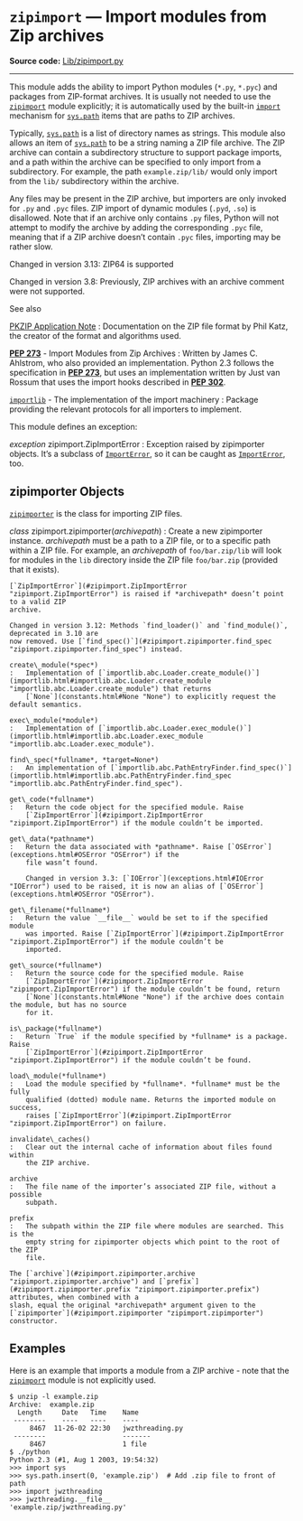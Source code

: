 `zipimport` — Import modules from Zip archives
==============================================

**Source code:** [Lib/zipimport.py](https://github.com/python/cpython/tree/3.13/Lib/zipimport.py)

---

This module adds the ability to import Python modules (`*.py`,
`*.pyc`) and packages from ZIP-format archives. It is usually not
needed to use the [`zipimport`](#module-zipimport "zipimport: Support for importing Python modules from ZIP archives.") module explicitly; it is automatically used
by the built-in [`import`](../reference/simple_stmts.html#import) mechanism for [`sys.path`](sys.html#sys.path "sys.path") items that are paths
to ZIP archives.

Typically, [`sys.path`](sys.html#sys.path "sys.path") is a list of directory names as strings. This module
also allows an item of [`sys.path`](sys.html#sys.path "sys.path") to be a string naming a ZIP file archive.
The ZIP archive can contain a subdirectory structure to support package imports,
and a path within the archive can be specified to only import from a
subdirectory. For example, the path `example.zip/lib/` would only
import from the `lib/` subdirectory within the archive.

Any files may be present in the ZIP archive, but importers are only invoked for
`.py` and `.pyc` files. ZIP import of dynamic modules
(`.pyd`, `.so`) is disallowed. Note that if an archive only contains
`.py` files, Python will not attempt to modify the archive by adding the
corresponding `.pyc` file, meaning that if a ZIP archive
doesn’t contain `.pyc` files, importing may be rather slow.

Changed in version 3.13: ZIP64 is supported

Changed in version 3.8: Previously, ZIP archives with an archive comment were not supported.

See also

[PKZIP Application Note](https://pkware.cachefly.net/webdocs/casestudies/APPNOTE.TXT)
:   Documentation on the ZIP file format by Phil Katz, the creator of the format and
    algorithms used.

[**PEP 273**](https://peps.python.org/pep-0273/) - Import Modules from Zip Archives
:   Written by James C. Ahlstrom, who also provided an implementation. Python 2.3
    follows the specification in [**PEP 273**](https://peps.python.org/pep-0273/), but uses an implementation written by Just
    van Rossum that uses the import hooks described in [**PEP 302**](https://peps.python.org/pep-0302/).

[`importlib`](importlib.html#module-importlib "importlib: The implementation of the import machinery.") - The implementation of the import machinery
:   Package providing the relevant protocols for all importers to
    implement.

This module defines an exception:

*exception* zipimport.ZipImportError
:   Exception raised by zipimporter objects. It’s a subclass of [`ImportError`](exceptions.html#ImportError "ImportError"),
    so it can be caught as [`ImportError`](exceptions.html#ImportError "ImportError"), too.

zipimporter Objects
-------------------

[`zipimporter`](#zipimport.zipimporter "zipimport.zipimporter") is the class for importing ZIP files.

*class* zipimport.zipimporter(*archivepath*)
:   Create a new zipimporter instance. *archivepath* must be a path to a ZIP
    file, or to a specific path within a ZIP file. For example, an *archivepath*
    of `foo/bar.zip/lib` will look for modules in the `lib` directory
    inside the ZIP file `foo/bar.zip` (provided that it exists).

    [`ZipImportError`](#zipimport.ZipImportError "zipimport.ZipImportError") is raised if *archivepath* doesn’t point to a valid ZIP
    archive.

    Changed in version 3.12: Methods `find_loader()` and `find_module()`, deprecated in 3.10 are
    now removed. Use [`find_spec()`](#zipimport.zipimporter.find_spec "zipimport.zipimporter.find_spec") instead.

    create\_module(*spec*)
    :   Implementation of [`importlib.abc.Loader.create_module()`](importlib.html#importlib.abc.Loader.create_module "importlib.abc.Loader.create_module") that returns
        [`None`](constants.html#None "None") to explicitly request the default semantics.

    exec\_module(*module*)
    :   Implementation of [`importlib.abc.Loader.exec_module()`](importlib.html#importlib.abc.Loader.exec_module "importlib.abc.Loader.exec_module").

    find\_spec(*fullname*, *target=None*)
    :   An implementation of [`importlib.abc.PathEntryFinder.find_spec()`](importlib.html#importlib.abc.PathEntryFinder.find_spec "importlib.abc.PathEntryFinder.find_spec").

    get\_code(*fullname*)
    :   Return the code object for the specified module. Raise
        [`ZipImportError`](#zipimport.ZipImportError "zipimport.ZipImportError") if the module couldn’t be imported.

    get\_data(*pathname*)
    :   Return the data associated with *pathname*. Raise [`OSError`](exceptions.html#OSError "OSError") if the
        file wasn’t found.

        Changed in version 3.3: [`IOError`](exceptions.html#IOError "IOError") used to be raised, it is now an alias of [`OSError`](exceptions.html#OSError "OSError").

    get\_filename(*fullname*)
    :   Return the value `__file__` would be set to if the specified module
        was imported. Raise [`ZipImportError`](#zipimport.ZipImportError "zipimport.ZipImportError") if the module couldn’t be
        imported.

    get\_source(*fullname*)
    :   Return the source code for the specified module. Raise
        [`ZipImportError`](#zipimport.ZipImportError "zipimport.ZipImportError") if the module couldn’t be found, return
        [`None`](constants.html#None "None") if the archive does contain the module, but has no source
        for it.

    is\_package(*fullname*)
    :   Return `True` if the module specified by *fullname* is a package. Raise
        [`ZipImportError`](#zipimport.ZipImportError "zipimport.ZipImportError") if the module couldn’t be found.

    load\_module(*fullname*)
    :   Load the module specified by *fullname*. *fullname* must be the fully
        qualified (dotted) module name. Returns the imported module on success,
        raises [`ZipImportError`](#zipimport.ZipImportError "zipimport.ZipImportError") on failure.

    invalidate\_caches()
    :   Clear out the internal cache of information about files found within
        the ZIP archive.

    archive
    :   The file name of the importer’s associated ZIP file, without a possible
        subpath.

    prefix
    :   The subpath within the ZIP file where modules are searched. This is the
        empty string for zipimporter objects which point to the root of the ZIP
        file.

    The [`archive`](#zipimport.zipimporter.archive "zipimport.zipimporter.archive") and [`prefix`](#zipimport.zipimporter.prefix "zipimport.zipimporter.prefix") attributes, when combined with a
    slash, equal the original *archivepath* argument given to the
    [`zipimporter`](#zipimport.zipimporter "zipimport.zipimporter") constructor.

Examples
--------

Here is an example that imports a module from a ZIP archive - note that the
[`zipimport`](#module-zipimport "zipimport: Support for importing Python modules from ZIP archives.") module is not explicitly used.

```
$ unzip -l example.zip
Archive:  example.zip
  Length     Date   Time    Name
 --------    ----   ----    ----
     8467  11-26-02 22:30   jwzthreading.py
 --------                   -------
     8467                   1 file
$ ./python
Python 2.3 (#1, Aug 1 2003, 19:54:32)
>>> import sys
>>> sys.path.insert(0, 'example.zip')  # Add .zip file to front of path
>>> import jwzthreading
>>> jwzthreading.__file__
'example.zip/jwzthreading.py'

```